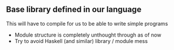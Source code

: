 Base library defined in our language
-------------------------------------

This will have to compile for us to be able to write simple programs

- Module structure is completely unthought through as of now
- Try to avoid Haskell (and similar) library / module mess